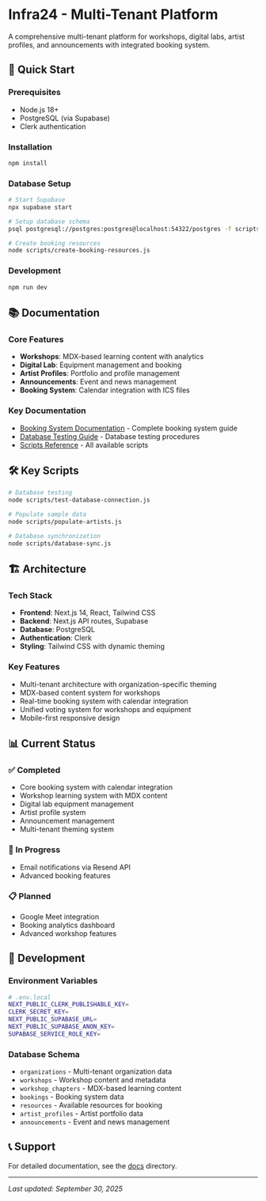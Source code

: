 # Infra24 - Multi-Tenant Platform

A comprehensive multi-tenant platform for workshops, digital labs, artist profiles, and announcements with integrated booking system.

## 🚀 Quick Start

### Prerequisites
- Node.js 18+
- PostgreSQL (via Supabase)
- Clerk authentication

### Installation
```bash
npm install
```

### Database Setup
```bash
# Start Supabase
npx supabase start

# Setup database schema
psql postgresql://postgres:postgres@localhost:54322/postgres -f scripts/setup-complete-database-schema.sql

# Create booking resources
node scripts/create-booking-resources.js
```

### Development
```bash
npm run dev
```

## 📚 Documentation

### Core Features
- **Workshops**: MDX-based learning content with analytics
- **Digital Lab**: Equipment management and booking
- **Artist Profiles**: Portfolio and profile management
- **Announcements**: Event and news management
- **Booking System**: Calendar integration with ICS files

### Key Documentation
- [Booking System Documentation](./docs/BOOKING_SYSTEM_INDEX.md) - Complete booking system guide
- [Database Testing Guide](./docs/DATABASE_TESTING_GUIDE.md) - Database testing procedures
- [Scripts Reference](./docs/SCRIPTS_REFERENCE.md) - All available scripts

## 🛠️ Key Scripts

```bash
# Database testing
node scripts/test-database-connection.js

# Populate sample data
node scripts/populate-artists.js

# Database synchronization
node scripts/database-sync.js
```

## 🏗️ Architecture

### Tech Stack
- **Frontend**: Next.js 14, React, Tailwind CSS
- **Backend**: Next.js API routes, Supabase
- **Database**: PostgreSQL
- **Authentication**: Clerk
- **Styling**: Tailwind CSS with dynamic theming

### Key Features
- Multi-tenant architecture with organization-specific theming
- MDX-based content system for workshops
- Real-time booking system with calendar integration
- Unified voting system for workshops and equipment
- Mobile-first responsive design

## 📊 Current Status

### ✅ Completed
- Core booking system with calendar integration
- Workshop learning system with MDX content
- Digital lab equipment management
- Artist profile system
- Announcement management
- Multi-tenant theming system

### 🚧 In Progress
- Email notifications via Resend API
- Advanced booking features

### 📋 Planned
- Google Meet integration
- Booking analytics dashboard
- Advanced workshop features

## 🔧 Development

### Environment Variables
```bash
# .env.local
NEXT_PUBLIC_CLERK_PUBLISHABLE_KEY=
CLERK_SECRET_KEY=
NEXT_PUBLIC_SUPABASE_URL=
NEXT_PUBLIC_SUPABASE_ANON_KEY=
SUPABASE_SERVICE_ROLE_KEY=
```

### Database Schema
- `organizations` - Multi-tenant organization data
- `workshops` - Workshop content and metadata
- `workshop_chapters` - MDX-based learning content
- `bookings` - Booking system data
- `resources` - Available resources for booking
- `artist_profiles` - Artist portfolio data
- `announcements` - Event and news management

## 📞 Support

For detailed documentation, see the [docs](./docs/) directory.

---

*Last updated: September 30, 2025*